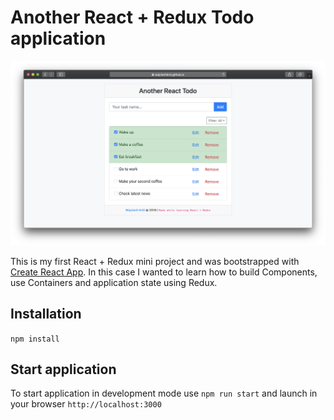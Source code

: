 # Another React + Redux Todo application

![Another React Todo Application](https://raw.githubusercontent.com/wojciechkrol/another-react-todo/master/assets/screenshot.png)

This is my first React + Redux mini project and was bootstrapped with [Create React App](https://github.com/facebook/create-react-app). In this case I wanted to learn how to build Components, use Containers and application state using Redux.

## Installation

`npm install`

## Start application

To start application in development mode use `npm run start` and launch in your browser `http://localhost:3000`
